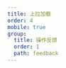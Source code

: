 ```yaml
---
title: 上拉加载
order: 4
mobile: true
group:
  title: 操作反馈
  order: 1
  path: feedback
---
```


<code src="../demo/Pullup.jsx"></code>
<API src="../src/Pullup.tsx"></API>
